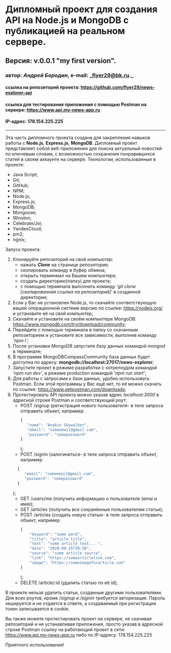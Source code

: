 # Дипломный проект для создания API на Node.js и MongoDB с публикацией на реальном сервере.
## Версия: v.0.0.1 "my first version".
### автор: *Андрей Бородин*, e-mail: _flyer29@bk.ru._
#### ссылка на репозиторий проекта: https://github.com/flyer29/news-explorer-api
#### ссылка для тестирования приложения с помощью Postman на сервере: https://www.api.my-news-app.ru
#### IP-адрес: 178.154.225.225
-------------------------------------------------------

Эта часть дипломного проекта создана для закрепления навыков работы с **Node.js**, **Express.js**, **MongoDB**.
Дипломный проект представляет собой веб-приложение для поиска актуальный новостей по ключевым словам, с возможностью
сохранения понравившихся статей в своем аккаунте на сервере.
Технологии, использованные в проекте:
+ Java Script;
+ Git;
+ GitHub;
+ NPM;
+ Node.js;
+ Express.js;
+ MongoDB;
+ Mongoose;
+ Winston;
+ Celebrate/Joi;
+ YandexCloud;
+ pm2;
+ ngnix;

Запуск проекта:
1. Клонируйте репозиторий на свой компьютер:
    * нажать **_Clone_** на странице репозитория;
    * скопировать команду в буфер обмена;
    * открыть терминмал на Вашем компьютере;
    * создать директорию(папку) для проекта;
    * с помощью терминала выполнить команду _'git clone [скопированная ссылка на репозиторий]'_ в созданной директории;
2. Если у Вас не установлен Node.js, то скачайте соответствующую вашей операционной системе версию по ссылке: https://nodejs.org/ и установите её на свой компьютер;
3. Скачайте и установите на своём компьютере MongoDB: https://www.mongodb.com/try/download/community;
4. Перейдите с помощью терминала в папку со скачанным репозиторием и установите все зависимости, выполнив команду _'npm i'_;
5. После установки MongoDB запустите базу данных командой _mongod_ в терминале;
6. В программе MongoDBCompassCommunity база данных будет доступна по адресу: **mongodb://localhost:27017/news-explorer**;
6. Запустите проект в режиме разработки с хотрелоудом командой _'npm run dev'_, в режиме production командой _'npm run start'_;
7. Для работы с запросами к базе данных, удобно использовать Postman. Если этой программы у Вас ещё нет, то её можно скачать по ссылке: https://www.getpostman.com/downloads;
8. Протестировать API проекта можно указав адрес _localhost:3000_ в адресной строке Postman и соответствующий роут:
    * POST /signup (регистрация нового пользователя- в теле запроса отправить объект, например
      ```javascript
      {
         "name": "Anakin Skywalker",
         "email": "someemail@gmail.com",
         "password": "somepassword"
      }
      ```
      );
    * POST /signin (залогиниться- в теле запроса отправить объект, например
    ```javascript
      {
         "email": "someemail@gmail.com",
         "password": "somepassword"
      }
      ```
      );
    * GET /users/me (получить информацию о пользователе (emai и имя));
    * GET /articles (получить все сохранённые пользователем статьи);
    * POST /articles (создать новую статью- в теле запроса отправить объект, например 
      ```javascript
      {
          "keyword": "some word",
          "title": "article title",
          "text": "some article text... ",
          "date": "2020-09-25T20:50",
          "source": "some article source",
          "link": "https://somearticlelink.com",
          "image": "https://someimageforarticle.com"
      }
      ```
      );
    * DELETE /article/:id (удалить статью по её id);

В проекте нельзя удалить статьи, созданные другими пользователями.
 Для всех роутов, кроме _/signup_ и _/signin_ требуется авторизация. Пароль хешируется и не
  отдается в ответе, а создаваемый при регистрации токен записывается в cookie.

Вы также можете протестировать проект на сервере, не скачивая репозиторий и не устанавливая
 приложения, просто указав в адресной строке Postman ссылку на работающий проект в сети: https://www.api.my-news-app.ru 
 либо по IP-адресу: 178.154.225.225
 
Приятного использования! 
